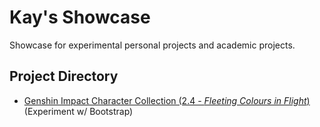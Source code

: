 # Kay's Showcase
Showcase for experimental personal projects and academic projects.

## Project Directory
- <a href="https://kkanyu.github.io/showcase/bs_genshin/index.html">Genshin Impact Character Collection (2.4 - _Fleeting Colours in Flight_)</a> (Experiment w/ Bootstrap) 
